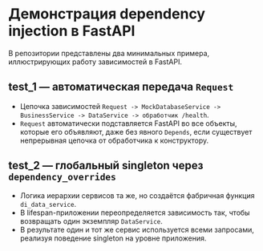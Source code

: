 # Демонстрация dependency injection в FastAPI

В репозитории представлены два минимальных примера, иллюстрирующих работу зависимостей в FastAPI.

## test_1 — автоматическая передача `Request`
- Цепочка зависимостей `Request -> MockDatabaseService -> BusinessService -> DataService -> обработчик /health`.
- `Request` автоматически подставляется FastAPI во все объекты, которые его объявляют, даже без явного `Depends`, если существует непрерывная цепочка от обработчика к конструктору.

## test_2 — глобальный singleton через `dependency_overrides`
- Логика иерархии сервисов та же, но создаётся фабричная функция `di_data_service`.
- В lifespan-приложении переопределяется зависимость так, чтобы возвращать один экземпляр `DataService`.
- В результате один и тот же сервис используется всеми запросами, реализуя поведение singleton на уровне приложения.
